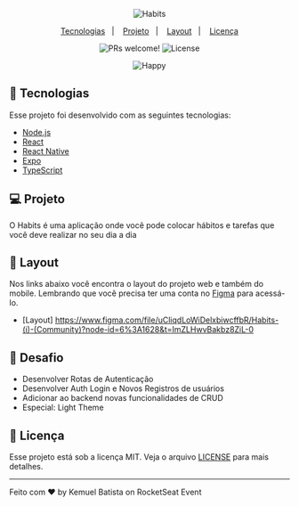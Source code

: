 <p align="center">
  <img alt="Habits" src="https://user-images.githubusercontent.com/62821098/214558332-b912f1a1-d383-4219-8393-a333cadfae68.svg" />

</p>

<p align="center">
  <a href="#-tecnologias">Tecnologias</a>&nbsp;&nbsp;&nbsp;|&nbsp;&nbsp;&nbsp;
  <a href="#-projeto">Projeto</a>&nbsp;&nbsp;&nbsp;|&nbsp;&nbsp;&nbsp;
  <a href="#-layout">Layout</a>&nbsp;&nbsp;&nbsp;|&nbsp;&nbsp;&nbsp;
  <a href="#memo-licença">Licença</a>
</p>

<p align="center">
 <img src="https://img.shields.io/static/v1?label=PRs&message=welcome&color=15C3D6&labelColor=000000" alt="PRs welcome!" />

  <img alt="License" src="https://img.shields.io/static/v1?label=license&message=MIT&color=15C3D6&labelColor=000000">
</p>

<p align="center">
  <img alt="Happy" src="https://user-images.githubusercontent.com/62821098/214558001-fc825533-f2d7-4ca2-b1b5-3d4e89a28a42.png" />
</p>

## 🚀 Tecnologias

Esse projeto foi desenvolvido com as seguintes tecnologias:

- [Node.js](https://nodejs.org/en/)
- [React](https://reactjs.org)
- [React Native](https://facebook.github.io/react-native/)
- [Expo](https://expo.io/)
- [TypeScript](https://www.typescriptlang.org/)

## 💻 Projeto

O Habits é uma aplicação onde você pode colocar hábitos e tarefas que você deve realizar no seu dia a dia

## 🔖 Layout

Nos links abaixo você encontra o layout do projeto web e também do mobile. Lembrando que você precisa ter uma conta no [Figma](http://figma.com/) para acessá-lo.

- [Layout] https://www.figma.com/file/uCliqdLoWiDelxbiwcffbR/Habits-(i)-(Community)?node-id=6%3A1628&t=ImZLHwvBakbz8ZiL-0

## 🧠 Desafio

- Desenvolver Rotas de Autenticação
- Desenvolver Auth Login e Novos Registros de usuários
- Adicionar ao backend novas funcionalidades de CRUD
- Especial: Light Theme

## :memo: Licença

Esse projeto está sob a licença MIT. Veja o arquivo [LICENSE](LICENSE.md) para mais detalhes.

---

Feito com ♥ by Kemuel Batista on RocketSeat Event
